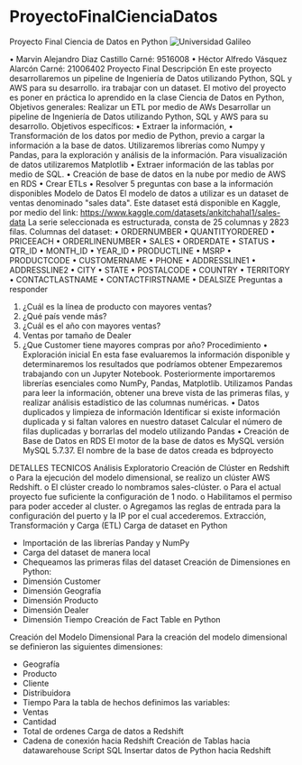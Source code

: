 # ProyectoFinalCienciaDatos
Proyecto Final Ciencia de Datos en Python
![Universidad Galileo](https://www.galileo.edu/wp-content/themes/galileo-theme/img/logo-header.png)

•	Marvin Alejandro Diaz Castillo Carné: 9516008
•	Héctor Alfredo Vásquez Alarcón Carné: 21006402
Proyecto Final
Descripción
En este proyecto desarrollaremos un pipeline de Ingeniería de Datos utilizando Python, SQL y AWS para su desarrollo. ira trabajar con un dataset. El motivo del proyecto es poner en práctica lo aprendido en la clase Ciencia de Datos en Python,
Objetivos generales:
Realizar un ETL por medio de AWs Desarrollar un pipeline de Ingeniería de Datos utilizando Python, SQL y AWS para su desarrollo.
Objetivos específicos:
•	Extraer la información,
•	Transformación de los datos por medio de Python, previo a cargar la información a la base de datos. Utilizaremos librerías como Numpy y Pandas, para la exploración y análisis de la información. Para visualización de datos utilizaremos Matplotlib
•	Extraer información de las tablas por medio de SQL.
•	Creación de base de datos en la nube por medio de AWS en RDS
•	Crear ETLs
•	Resolver 5 preguntas con base a la información disponibles
Modelo de Datos
El modelo de datos a utilizar es un dataset de ventas denominado "sales data". Este dataset está disponible en Kaggle, por medio del link: https://www.kaggle.com/datasets/ankitchahal1/sales-data
La serie seleccionada es estructurada, consta de 25 columnas y 2823 filas.
Columnas del dataset:
•	ORDERNUMBER
•	QUANTITYORDERED
•	PRICEEACH
•	ORDERLINENUMBER
•	SALES
•	ORDERDATE
•	STATUS
•	QTR_ID
•	MONTH_ID
•	YEAR_ID
•	PRODUCTLINE
•	MSRP
•	PRODUCTCODE
•	CUSTOMERNAME
•	PHONE
•	ADDRESSLINE1
•	ADDRESSLINE2
•	CITY
•	STATE
•	POSTALCODE
•	COUNTRY
•	TERRITORY
•	CONTACTLASTNAME
•	CONTACTFIRSTNAME
•	DEALSIZE
Preguntas a responder
1.	¿Cuál es la línea de producto con mayores ventas?
2.	¿Qué país vende más?
3.	¿Cuál es el año con mayores ventas?
4.	Ventas por tamaño de Dealer
5.	¿Que Customer tiene mayores compras por año?
Procedimiento
•	Exploración inicial
En esta fase evaluaremos la información disponible y determinaremos los resultados que podríamos obtener
Empezaremos trabajando con un Jupyter Notebook.
Posteriormente importaremos librerías esenciales como NumPy, Pandas, Matplotlib.
Utilizamos Pandas para leer la información, obtener una breve vista de las primeras filas, y realizar análisis estadístico de las columnas numéricas.
•	Datos duplicados y limpieza de información
Identificar si existe información duplicada y si faltan valores en nuestro dataset
Calcular el número de filas duplicadas y borrarlas del modelo utilizando Pandas
•	Creación de Base de Datos en RDS
El motor de la base de datos es MySQL versión MySQL 5.7.37.
El nombre de la base de datos creada es bdproyecto

DETALLES TECNICOS
Análisis Exploratorio
Creación de Clúster en Redshift
o	Para la ejecución del modelo dimensional, se realizo un clúster AWS Redshift.
o	El clúster creado lo nombramos sales-clúster.
o	Para el actual proyecto fue suficiente la configuración de 1 nodo.
o	Habilitamos el permiso para poder acceder al cluster.
o	Agregamos las reglas de entrada para la configuración del puerto y la IP por el cual accederemos.
Extracción, Transformación y Carga (ETL)
Carga de dataset en Python
-	Importación de las librerías Panday y NumPy
-	Carga del dataset de manera local
-	Chequeamos las primeras filas del dataset
Creación de Dimensiones en Python:
-	Dimensión Customer
-	Dimensión Geografía
-	Dimensión Producto
-	Dimensión Dealer
-	Dimensión Tiempo
Creación de Fact Table en Python

Creación del Modelo Dimensional
Para la creación del modelo dimensional se definieron las siguientes dimensiones:
-	Geografía
-	Producto
-	Cliente
-	Distribuidora
-	Tiempo
Para la tabla de hechos definimos las variables:
-	Ventas
-	Cantidad
-	Total de ordenes
Carga de datos a Redshift
-	Cadena de conexión hacia Redshift
Creación de Tablas hacia datawarehouse
Script SQL
Insertar datos de Python hacia Redshift










